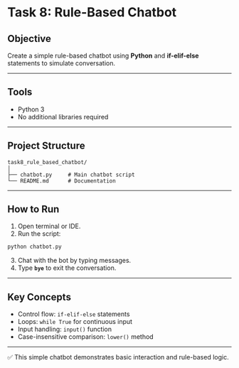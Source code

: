 # Task 8: Rule-Based Chatbot

## Objective
Create a simple rule-based chatbot using **Python** and **if-elif-else** statements to simulate conversation.

---

## Tools
- Python 3
- No additional libraries required

---

## Project Structure
```
task8_rule_based_chatbot/
│
├── chatbot.py     # Main chatbot script
└── README.md      # Documentation
```

---

## How to Run
1. Open terminal or IDE.  
2. Run the script:
```bash
python chatbot.py
```
3. Chat with the bot by typing messages.  
4. Type **`bye`** to exit the conversation.

---

## Key Concepts
- Control flow: `if-elif-else` statements  
- Loops: `while True` for continuous input  
- Input handling: `input()` function  
- Case-insensitive comparison: `lower()` method  

---

✅ This simple chatbot demonstrates basic interaction and rule-based logic.
